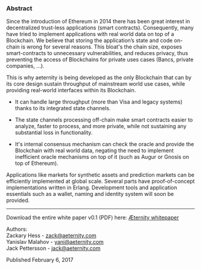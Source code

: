 ### Abstract
 Since the introduction of Ethereum in 2014 there has  been  great  interest  in  decentralized  trust-less  applications
(smart contracts). Consequently, many have tried to implement applications  with  real  world  data  on  top  of  a  Blockchain.  We believe that storing the application’s state and code on-chain is wrong  for  several  reasons. This bloat's the chain size, exposes smart-contracts to unnecessary vulnerabilities, and reduces privacy, thus preventing the access of Blockchains for private uses cases (Bancs, private companies, ...).

This is why aeternity is being developed as the only Blockchain that can by its core design sustain throughput of mainstream world use cases, while providing real-world interfaces within its Blockchain. 


* It can handle large throughput (more than Visa and legacy systems) thanks to its integrated state channels.

* The state channels processing off-chain make smart contracts easier to analyze, faster to process, and more private, while not sustaining any substantial loss in functionality.

* It's internal consensus mechanism can check the oracle and provide the Blockchain with real world data, negating the need to implement inefficient oracle mechanisms on top of it (such as Augur or Gnosis on top of Ethereum). 

Applications like markets for synthetic assets and prediction markets can be efficiently implemented at global scale. Several parts have proof-of-concept implementations written in Erlang. Development tools and application essentials such as a wallet, naming and  identity  system  will  soon be  provided.  

***


Download the entire white paper v0.1 (PDF) here:
[Æternity whitepaper](https://blockchain.aeternity.com/%C3%A6ternity-blockchain-whitepaper.pdf)

Authors:  
Zackary Hess - zack@aeternity.com  
Yanislav Malahov - yani@aeternity.com  
Jack Pettersson - jack@aeternity.com

Published February 6, 2017